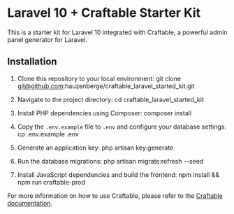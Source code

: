 # Laravel 10 + Craftable Starter Kit

This is a starter kit for Laravel 10 integrated with Craftable, a powerful admin panel generator for Laravel.

## Installation

1. Clone this repository to your local environment: git clone git@github.com:hauzenberge/craftable_laravel_started_kit.git


2. Navigate to the project directory: cd craftable_laravel_started_kit

3. Install PHP dependencies using Composer: composer install
 
4. Copy the `.env.example` file to `.env` and configure your database settings: cp .env.example .env

5. Generate an application key: php artisan key:generate


6. Run the database migrations: php artisan migrate:refresh --seed


7. Install JavaScript dependencies and build the frontend: npm install && npm run craftable-prod


For more information on how to use Craftable, please refer to the [Craftable documentation](https://getcraftable.com/docs/7.0).
